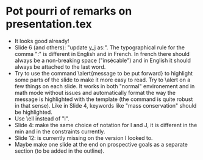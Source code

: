 # Pot pourri of remarks on presentation.tex
- It looks good already!
- Slide 6 (and others): "update y_j as:". The typographical rule for the comma ":" is different in English and in French. In french there should always be a non-breaking space ("insécable") and in English it should always be attached to the last word. 
- Try to use the command \alert{message to be put forward} to highlight some parts of the slide to make it more easy to read. Try to \alert on a few things on each slide. It works in both "normal" environement and in math mode without issues and automatically format the way the message is highlighted with the template (the command is quite robust in that sense). Like in Slide 4, keywords like "mass conservation" should be highlighted.
- Use \ell instead of "l".
- Slide 4: make the same choice of notation for I and J, it is different in the min and in the constraints currently.
- Slide 12: is currently missing on the version I looked to.
- Maybe make one slide at the end on prospective goals as a separate section (to be added in the outline).
